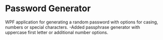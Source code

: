 # Password Generator
WPF application for generating a random password with options for casing, numbers or special characters.
-Added passphrase generator with uppercase first letter or additional number options.
